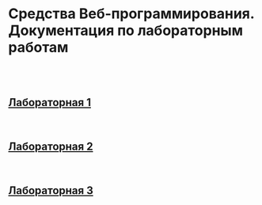 # Средства Веб-программирования. <br> Документация по лабораторным работам

<br/>
<br/>

## [Лабораторная 1](1/description.md)

<br>

## [Лабораторная 2](2/description.md)

<br>

## [Лабораторная 3](3/description.md)

<br/>
<br/>